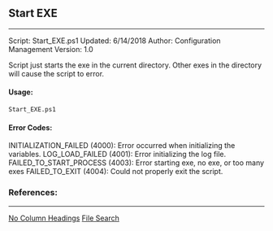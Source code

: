 ## Start EXE
---
Script: Start_EXE.ps1
Updated: 6/14/2018
Author: Configuration Management
Version: 1.0

Script just starts the exe in the current directory. Other exes in the directory will cause the script to error.

#### Usage:
```
Start_EXE.ps1
```

#### Error Codes:
INITIALIZATION_FAILED (4000): Error occurred when initializing the variables.
LOG_LOAD_FAILED (4001): Error initializing the log file.
FAILED_TO_START_PROCESS (4003): Error starting exe, no exe, or too many exes
FAILED_TO_EXIT (4004): Could not properly exit the script.


### References:
---
[No Column Headings](https://stackoverflow.com/questions/1408042/output-data-with-no-column-headings-using-powershell)
[File Search](https://stackoverflow.com/questions/8677628/recursive-file-search-using-powershell)
